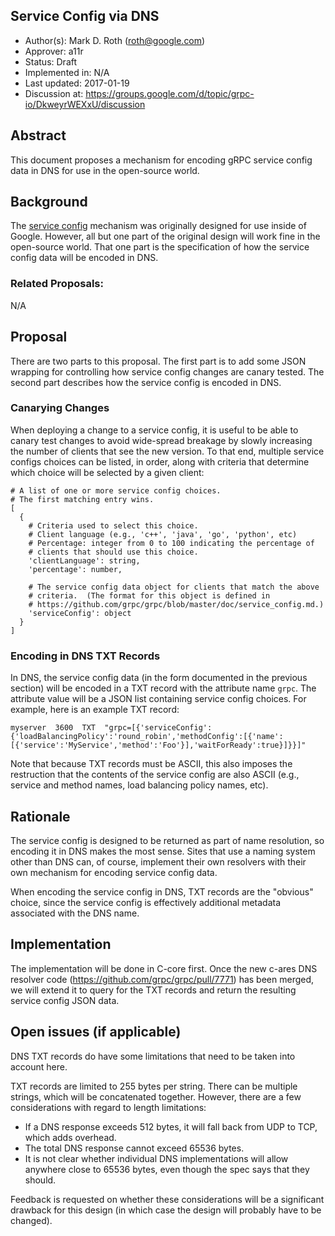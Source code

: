 Service Config via DNS
----------------------
* Author(s): Mark D. Roth (roth@google.com)
* Approver: a11r
* Status: Draft
* Implemented in: N/A
* Last updated: 2017-01-19
* Discussion at: https://groups.google.com/d/topic/grpc-io/DkweyrWEXxU/discussion

## Abstract

This document proposes a mechanism for encoding gRPC service config data
in DNS for use in the open-source world.

## Background

The [service
config](https://github.com/grpc/grpc/blob/master/doc/service_config.md)
mechanism was originally designed for use inside of Google.  However,
all but one part of the original design will work fine in the open-source
world.  That one part is the specification of how the service config
data will be encoded in DNS.

### Related Proposals: 

N/A

## Proposal

There are two parts to this proposal.  The first part is to add some
JSON wrapping for controlling how service config changes are canary
tested.  The second part describes how the service config is encoded in
DNS.

### Canarying Changes

When deploying a change to a service config, it is useful to be able to
canary test changes to avoid wide-spread breakage by slowly increasing the
number of clients that see the new version.  To that end, multiple
service configs choices can be listed, in order, along with criteria that
determine which choice will be selected by a given client:

```
# A list of one or more service config choices.
# The first matching entry wins.
[
  {
    # Criteria used to select this choice.
    # Client language (e.g., 'c++', 'java', 'go', 'python', etc)
    # Percentage: integer from 0 to 100 indicating the percentage of
    # clients that should use this choice.
    'clientLanguage': string,
    'percentage': number,

    # The service config data object for clients that match the above
    # criteria.  (The format for this object is defined in
    # https://github.com/grpc/grpc/blob/master/doc/service_config.md.)
    'serviceConfig': object
  }
]
```

### Encoding in DNS TXT Records

In DNS, the service config data (in the form documented in the previous
section) will be encoded in a TXT record with the attribute name `grpc`.
The attribute value will be a JSON list containing service config choices.
For example, here is an example TXT record:

```
myserver  3600  TXT  "grpc=[{'serviceConfig':{'loadBalancingPolicy':'round_robin','methodConfig':[{'name':[{'service':'MyService','method':'Foo'}],'waitForReady':true}]}}]"
```

Note that because TXT records must be ASCII, this also imposes the
restruction that the contents of the service config are also ASCII
(e.g., service and method names, load balancing policy names, etc).

## Rationale

The service config is designed to be returned as part of name
resolution, so encoding it in DNS makes the most sense.  Sites that use
a naming system other than DNS can, of course, implement their own
resolvers with their own mechanism for encoding service config data.

When encoding the service config in DNS, TXT records are the "obvious"
choice, since the service config is effectively additional metadata
associated with the DNS name.

## Implementation

The implementation will be done in C-core first.  Once the new c-ares
DNS resolver code (https://github.com/grpc/grpc/pull/7771) has been
merged, we will extend it to query for the TXT records and return the
resulting service config JSON data.

## Open issues (if applicable)

DNS TXT records do have some limitations that need to be taken into
account here.

TXT records are limited to 255 bytes per string.  There can be multiple
strings, which will be concatenated together.  However, there are a few
considerations with regard to length limitations:

- If a DNS response exceeds 512 bytes, it will fall back from UDP to
  TCP, which adds overhead.
- The total DNS response cannot exceed 65536 bytes.
- It is not clear whether individual DNS implementations will allow
  anywhere close to 65536 bytes, even though the spec says that they
  should.

Feedback is requested on whether these considerations will be a
significant drawback for this design (in which case the design will
probably have to be changed).
